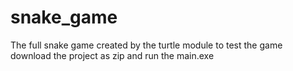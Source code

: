 # snake_game 

The full snake game created by the turtle module to test the game download the project as zip and run the main.exe
